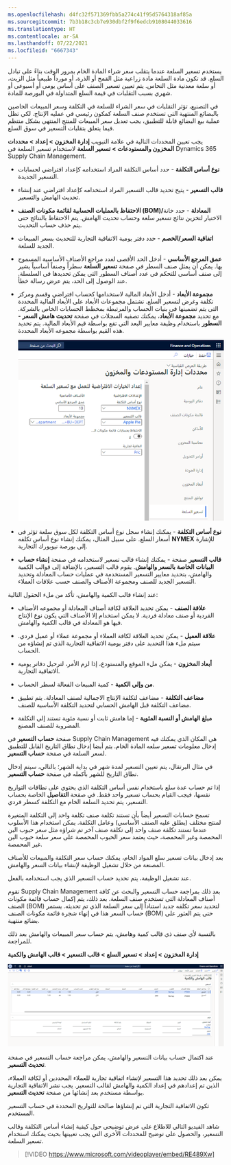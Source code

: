 ```yaml
---
ms.openlocfilehash: d4fc32f571369fbb5a274c41f95d5764318af85a
ms.sourcegitcommit: 7b3b18c3cb7e930dbf2f9f6edcb9108044033616
ms.translationtype: HT
ms.contentlocale: ar-SA
ms.lasthandoff: 07/22/2021
ms.locfileid: "6667343"
---
```

يستخدم تسعير السلعة عندما يتقلب سعر شراء المادة الخام بمرور الوقت بناءً على تبادل السلع. قد تكون مادة السلعة مادة زراعية مثل القمح أو الذرة، أو مورداً طبيعياً مثل الزيت، أو سلعة معدنية مثل النحاس. يتم تعيين تسعير الصنف على أساس يومي أو أسبوعي أو شهري بسبب التقلبات في قيمة السلع المتداولة في البورصة للمادة.

في التصنيع، تؤثر التقلبات في سعر الشراء للسلعة في التكلفة وسعر المبيعات الخاصين بالبضائع المنتهية التي تستخدم صنف السلعة كمكون رئيسي في عمليه الإنتاج. لكي تظل عملية بيع البضائع قابلة للتطبيق، يجب تعديل سعر المبيعات للمنتج المنتهي بشكل منتظم فيما يتعلق بتقلبات التسعير في سوق السلع.

يجب تعيين المحددات التالية في علامة التبويب **إدارة المخزون > إعداد > محددات المخزون والمستودعات > تسعير السلعة** لاستخدام تسعير السلعة في Dynamics 365 Supply Chain Management.

-   **نوع أساس التكلفة** - حدد أساس التكلفة المراد استخدامه كإعداد افتراضي لحسابات التسعير الجديدة.

-   **قالب التسعير** - يتيح تحديد قالب التسعير المراد استخدامه كإعداد افتراضي عند إنشاء تحديث الهامش والتسعير.

-   **الاحتفاظ بالعمليات الحسابية لقائمة مكونات الصنف (BOM)‬/المعادلة** - حدد خانة الاختيار لتخزين نتائج تسعير سلعة وحساب تحديث الهامش. يتم الاحتفاظ بالنتائج حتى يتم حذف حساب التحديث.

-   **اتفاقية السعر/الخصم** - حدد دفتر يومية الاتفاقية التجارية للتحديث بسعر المبيعات الجديد للسلعة.

-   **عمق المرجع الأساسي** - أدخل الحد الأقصى لعدد مراجع الأصناف الأساسية المسموح بها. يمكن أن يمثل صنف السطر في صفحة **تسعير السلعة** سطراً وصنفاً أساسياً يشير إلى صنف أساسي للتحكم في عدد أصناف السطور التي يمكن تحديدها في السلسلة.
    عند الوصول إلى الحد، يتم عرض رسالة خطأ.

-   **مجموعة الأبعاد** - أدخل الأبعاد المالية لاستخدامها كحساب افتراضي وقسم ومركز تكلفة وغرض لتسعير السلع. تشتمل مجموعات الأبعاد على الأبعاد المالية المحددة التي يتم تضمينها في بنيات الحساب والمرتبطة بمخطط الحسابات الخاص بالشركة. مع تحديد **مجموعة الأبعاد**، يمكنك تصفيه السجلات في صفحة **تحديث هامش السعر - السطور** باستخدام وظيفة معايير البعد التي تقع بواسطة قيم الأبعاد المالية. يتم تحديد هذه القيم بواسطة مجموعه الأبعاد المحددة. 

    ![لقطة شاشة لخيارات الإعداد الافتراضية للعمل مع محددات تسعير السلعة.](../media/commodity-price-parameters.png)

-   **نوع أساس التكلفة** - يمكنك إنشاء سجل نوع أساس التكلفة لكل سوق سلعة تؤثر في أسعار السلع. على سبيل المثال، يمكنك إنشاء نوع أساس تكلفه **NYMEX‎** للإشارة إلى بورصة نيويورك التجارية.

-   **قالب التسعير** صفحة - يمكنك إنشاء قالب تسعير لاستخدامه في صفحة **إنشاء حساب البيانات الخاصة بالسعر والهامش**. يقوم قالب التسعير، بالإضافة إلى قوالب الكمية والهامش، بتحديد معايير التسعير المستخدمة في عمليات حساب المعادلة وتحديد التسعير الجديد للصنف ومجموعة الأصناف والصنف حسب علاقات العملاء.

عند إنشاء قالب الكمية والهامش، تأكد من ملء الحقول التالية:

-   **علاقة الصنف** - يمكن تحديد العلاقة لكافة أصناف المعادلة أو مجموعه الأصناف الفردية أو صنف معادلة فردية.
    لا يمكن استخدام إلا الأصناف التي يكون نوع الإنتاج فيها هو المعادلة في قالب الكمية والهامش.

-   **علاقة العميل** - يمكن تحديد العلاقة لكافة العملاء أو مجموعة عملاء أو عميل فردي. سيتم ملء هذا التحديد على دفتر يومية الاتفاقية التجارية الذي تم إنشاؤه من الحساب.

-   **أبعاد المخزون** - يمكن ملء الموقع والمستودع، إذا لزم الأمر، لترحيل دفاتر يومية الاتفاقية التجارية.

-   **من وإلي الكمية** - كمية المبيعات الفعالة لسطر الحساب.

-   **مضاعف التكلفة** - مضاعف لتكلفة الإنتاج الاجمالية لصنف المعادلة. يتم تطبيق مضاعف التكلفة قبل الهامش الحسابي لتحديد التكلفة الأساسية للصنف.

-   **مبلغ الهامش أو النسبة المئوية** - إما هامش ثابت أو نسبة مئوية تستند إلى التكلفة المضروبة للصنف المصنع.

صفحة **حساب التسعير** في Supply Chain Management هي المكان الذي يمكنك فيه إدخال معلومات تسعير سلعه المادة الخام. يتم أيضا إدخال نطاق التاريخ القابل للتطبيق لسعر السلعة في صفحة **حساب التسعير**.

في مثال البرتقال، يتم تعيين التسعير لمدة شهر في بداية الشهر؛ بالتالي، سيتم إدخال نطاق التاريخ للشهر بأكمله في صفحة **حساب التسعير**.

إذا تم حساب عدة سلع باستخدام نفس أساس التكلفة الذي يحتوي على نطاقات التواريخ نفسها، فيجب القيام بحساب تسعير واحد فقط. في صفحة **التفاصيل** الخاصة بحساب التسعير، يتم تحديد السلعة الخام مع التكلفة كسطر فردي.

تسمح حسابات التسعير أيضاً بأن تستند تكلفة صنف تكلفة واحد إلى التكلفة المتغيرة لمنتج مختلف (يطلق عليه الصنف الأساسي) وعامل التكلفة. يمكن استخدام هذا الأسلوب عندما تستند تكلفة صنف واحد إلى تكلفة صنف آخر تم شراؤه مثل سعر حبوب البن المحمصة وغير المحمصة، حيث يعتمد سعر الحبوب المحمصة على سعر سلعة حبوب البن غير المحمصة.

بعد إدخال بيانات تسعير سلع المواد الخام، يمكنك حساب سعر التكلفة والمبيعات للأصناف المصنعة من خلال تشغيل الوظيفة لإنشاء بيانات السعر والهامش.

عند تشغيل الوظيفة، يتم تحديد حساب التسعير الذي يجب استخدامه بالفعل.

تقوم Supply Chain Management بعد ذلك بمراجعة حساب التسعير والبحث عن كافة أصناف المعادلة التي تستخدم صنف السلعة. بعد ذلك، يتم إكمال حساب قائمة مكونات الصنف (BOM)‬ لتحديد سعر تكلفه جديد استناداً إلى سعر السلعة الذي تم تحديثه. يستمر حساب السعر هذا في إنهاء شجرة قائمة مكونات الصنف (BOM)‬ حتى يتم العثور على بضائع منتهية.

بالنسبة لأي صنف ذي قالب كمية وهامش، يتم حساب سعر المبيعات والهامش بعد ذلك للمراجعة.

**إدارة المخزون > إعداد > تسعير السلع > قالب التسعير > قالب الهامش والكمية**

[![لقطة شاشة لصفحة قالب الهامش والكمية.](../media/quantity-margin-template.png)](../media/quantity-margin-template.png#lightbox)

عند اكتمال حساب بيانات التسعير والهامش، يمكن مراجعة حساب التسعير في صفحة **تحديث التسعير**.

يمكن بعد ذلك تحديد هذا التسعير لإنشاء اتفاقية تجارية للعملاء المحددين أو لكافة العملاء، الذين تم إعدادهم في إعداد الكمية والهامش لقالب التسعير. يجب نشر الاتفاقية التجارية بواسطة مستخدم بعد إنشائها من صفحة **تحديث التسعير**.

تكون الاتفاقية التجارية التي تم إنشاؤها صالحة للتواريخ المحددة في حساب التسعير المستخدم.

شاهد الفيديو التالي للاطلاع على عرض توضيحي حول كيفية إنشاء أساس التكلفة وقالب التسعير، والحصول على توضيح للمحددات الأخرى التي يجب تعيينها بحيث يمكنك استخدام تسعير السلعة.

 > [!VIDEO https://www.microsoft.com/videoplayer/embed/RE489Xw]